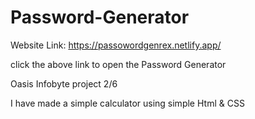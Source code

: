 # <h1>Password-Generator</h1>

Website Link: https://passowordgenrex.netlify.app/

click the above link to open the Password Generator

Oasis Infobyte project 2/6

I have made a simple calculator using simple Html & CSS 
